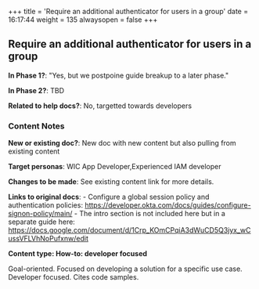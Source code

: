 +++
title = 'Require an additional authenticator for users in a group'
date = 16:17:44
weight = 135
alwaysopen = false
+++

## Require an additional authenticator for users in a group

**In Phase 1?**: "Yes, but we postpoine guide breakup to a later phase."

**In Phase 2?**: TBD

**Related to help docs?**: No, targetted towards developers



### Content Notes

**New or existing doc?**: New doc with new content but also pulling from existing content

**Target personas**: WIC App Developer,Experienced IAM developer

**Changes to be made**: See existing content link for more details.

**Links to original docs**: - Configure a global session policy and authentication policies: https://developer.okta.com/docs/guides/configure-signon-policy/main/
    - The intro section is not included here but in a separate guide here: https://docs.google.com/document/d/1Crp_KOmCPqiA3dWuCD5Q3jyx_wCussVFLVhNoPufxnw/edit

**Content type: How-to: developer focused**

Goal-oriented. Focused on developing a solution for a specific use case. Developer focused. Cites code samples.


